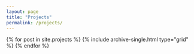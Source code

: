 ```yaml
---
layout: page
title: "Projects"
permalink: /projects/
---
```


<div class="entries-{{ page.entries_layout | default: 'list' }}">
{% for post in site.projects %}
    {% include archive-single.html type="grid" %}
{% endfor %}
</div>